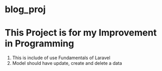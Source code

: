 # blog_proj


# This Project is for my Improvement in Programming

  1. This is include of use Fundamentals of Laravel
  2. Model should have update, create and delete a data